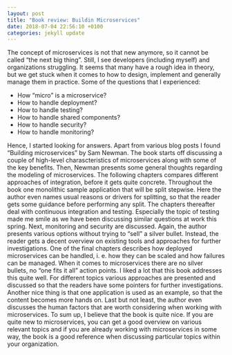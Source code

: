 ```yaml
---
layout: post
title: "Book review: Buildin Microservices"
date: 2018-07-04 22:56:10 +0100
categories: jekyll update
---
```


The concept of microservices is not that new anymore, so it cannot be called “the next big thing”. Still, I see developers (including myself) and organizations struggling. It seems that many have a rough idea in theory, but we get stuck when it comes to how to design, implement and generally manage them in practice.
Some of the questions that I experienced:

* How “micro” is a microservice?
* How to handle deployment?
* How to handle testing?
* How to handle shared components?
* How to handle security?
* How to handle monitoring?

Hence, I started looking for answers. Apart from various blog posts I found “Building microservices” by Sam Newman.
The book starts off discussing a couple of high-level charascteristics of microservices along with some of the key benefits.
Then, Newman presents some general thoughts regarding the modeling of microservices.
The following chapters compares different approaches of integration, before it gets quite concrete.
Throughout the book one monolithic sample application that will be split stepwise. Here the author even names usual reasons or drivers for splitting, so that the reader gets some guidance before performing any split.
The chapters thereafter deal with continuous integration and testing. Especially the topic of testing made me smile as we have been discussing similar questions at work this spring.
Next, monitoring and security are discussed. Again, the author presents various options without trying to “sell” a silver bullet. Instead, the reader gets a decent overview on existing tools and approaches for further investigations.
One of the final chapters describes how deployed microservices can be handled, i. e. how they can be scaled and how failures can be managed.
When it comes to microservices there are no silver bullets, no “one fits it all” action points. I liked a lot that this book addresses this quite well. For different topics various approaches are presented and discussed so that the readers have some pointers for further investigations.
Another nice thing is that one application is used as an example, so that the content becomes more hands on. Last but not least, the author even discusses the human factors that are worth considering when working with microservices.
To sum up, I believe that the book is quite nice. If you are quite new to microservices, you can get a  good overview on various relevant topics and if you are already working with microservices in some way, the book is a good reference when discussing particular topics within your organization.
